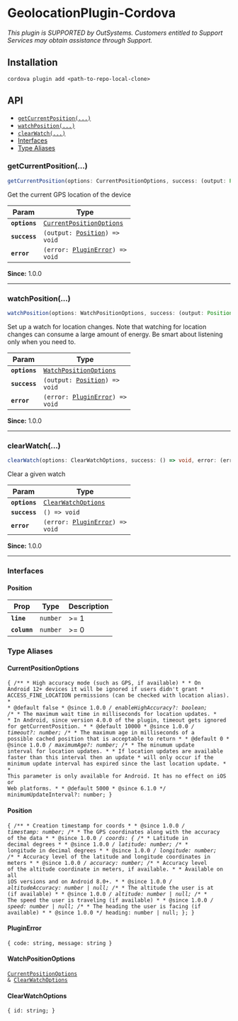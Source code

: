 # GeolocationPlugin-Cordova

*This plugin is SUPPORTED by OutSystems. Customers entitled to Support Services may obtain assistance through Support.*

## Installation

```console
cordova plugin add <path-to-repo-local-clone>
```

## API

<docgen-index>

* [`getCurrentPosition(...)`](#getcurrentposition)
* [`watchPosition(...)`](#watchposition)
* [`clearWatch(...)`](#clearwatch)
* [Interfaces](#interfaces)
* [Type Aliases](#type-aliases)

</docgen-index>

<docgen-api>
<!--Update the source file JSDoc comments and rerun docgen to update the docs below-->

### getCurrentPosition(...)

```typescript
getCurrentPosition(options: CurrentPositionOptions, success: (output: Position) => void, error: (error: PluginError) => void) => void
```

Get the current GPS location of the device

| Param         | Type                                                                      |
| ------------- | ------------------------------------------------------------------------- |
| **`options`** | <code><a href="#currentpositionoptions">CurrentPositionOptions</a></code> |
| **`success`** | <code>(output: <a href="#position">Position</a>) =&gt; void</code>        |
| **`error`**   | <code>(error: <a href="#pluginerror">PluginError</a>) =&gt; void</code>   |

**Since:** 1.0.0

--------------------


### watchPosition(...)

```typescript
watchPosition(options: WatchPositionOptions, success: (output: Position) => void, error: (error: PluginError) => void) => void
```

Set up a watch for location changes. Note that watching for location changes
can consume a large amount of energy. Be smart about listening only when you need to.

| Param         | Type                                                                    |
| ------------- | ----------------------------------------------------------------------- |
| **`options`** | <code><a href="#watchpositionoptions">WatchPositionOptions</a></code>   |
| **`success`** | <code>(output: <a href="#position">Position</a>) =&gt; void</code>      |
| **`error`**   | <code>(error: <a href="#pluginerror">PluginError</a>) =&gt; void</code> |

**Since:** 1.0.0

--------------------


### clearWatch(...)

```typescript
clearWatch(options: ClearWatchOptions, success: () => void, error: (error: PluginError) => void) => void
```

Clear a given watch

| Param         | Type                                                                    |
| ------------- | ----------------------------------------------------------------------- |
| **`options`** | <code><a href="#clearwatchoptions">ClearWatchOptions</a></code>         |
| **`success`** | <code>() =&gt; void</code>                                              |
| **`error`**   | <code>(error: <a href="#pluginerror">PluginError</a>) =&gt; void</code> |

**Since:** 1.0.0

--------------------


### Interfaces


#### Position

| Prop         | Type                | Description |
| ------------ | ------------------- | ----------- |
| **`line`**   | <code>number</code> | &gt;= 1     |
| **`column`** | <code>number</code> | &gt;= 0     |


### Type Aliases


#### CurrentPositionOptions

<code>{ /** * High accuracy mode (such as GPS, if available) * * On Android 12+ devices it will be ignored if users didn't grant * ACCESS_FINE_LOCATION permissions (can be checked with location alias). * * @default false * @since 1.0.0 */ enableHighAccuracy?: boolean; /** * The maximum wait time in milliseconds for location updates. * * In Android, since version 4.0.0 of the plugin, timeout gets ignored for getCurrentPosition. * * @default 10000 * @since 1.0.0 */ timeout?: number; /** * The maximum age in milliseconds of a possible cached position that is acceptable to return * * @default 0 * @since 1.0.0 */ maximumAge?: number; /** * The minumum update interval for location updates. * * If location updates are available faster than this interval then an update * will only occur if the minimum update interval has expired since the last location update. * * This parameter is only available for Android. It has no effect on iOS or Web platforms. * * @default 5000 * @since 6.1.0 */ minimumUpdateInterval?: number; }</code>


#### Position

<code>{ /** * Creation timestamp for coords * * @since 1.0.0 */ timestamp: number; /** * The GPS coordinates along with the accuracy of the data * * @since 1.0.0 */ coords: { /** * Latitude in decimal degrees * * @since 1.0.0 */ latitude: number; /** * longitude in decimal degrees * * @since 1.0.0 */ longitude: number; /** * Accuracy level of the latitude and longitude coordinates in meters * * @since 1.0.0 */ accuracy: number; /** * Accuracy level of the altitude coordinate in meters, if available. * * Available on all iOS versions and on Android 8.0+. * * @since 1.0.0 */ altitudeAccuracy: number | null; /** * The altitude the user is at (if available) * * @since 1.0.0 */ altitude: number | null; /** * The speed the user is traveling (if available) * * @since 1.0.0 */ speed: number | null; /** * The heading the user is facing (if available) * * @since 1.0.0 */ heading: number | null; }; }</code>


#### PluginError

<code>{ code: string, message: string }</code>


#### WatchPositionOptions

<code><a href="#currentpositionoptions">CurrentPositionOptions</a> & <a href="#clearwatchoptions">ClearWatchOptions</a></code>


#### ClearWatchOptions

<code>{ id: string; }</code>

</docgen-api>